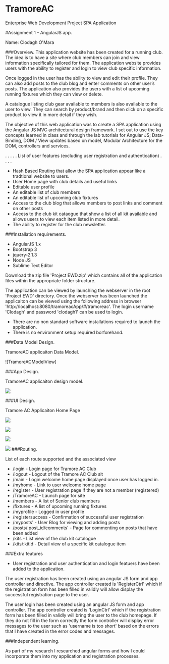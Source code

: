 # TramoreAC
Enterprise Web Development Project SPA Application

#Assignment 1 - AngularJS app.

Name: Clodagh O'Mara

###Overview.
This application website has been created for a running club. The idea is to have a site where club members can join and view information specifically tailored for them. The application website provides users with the ability to register and login to view club specific information.

Once logged in the user has the ability to view and edit their profile. They can also add posts to the club blog and enter comments on other user’s posts. The application also provides the users with a list of upcoming running fixtures which they can view or delete.

A catalogue listing club gear available to members is also available to the user to view. They can search by product/brand and then click on a specific product to view it in more detail if they wish.

The objective of this web application was to create a SPA application using the Angular JS MVC architectural design framework. I set out to use the key concepts learned in class and through the lab tutorials for Angular JS; Data-Binding, DOM / View updates based on model, Modular Architecture for the DOM, controllers and services. 


 . . . . . List of user features (excluding user registration and authentication) . . . . 
 
 + Hash Based Routing that allow the SPA application appear like a tradtional website to users.
 + User Home page with club details and useful links 
 + Editable user profile 
 + An editable list of club members
 + An editable list of upcoming club fixtures
 + Access to the club blog that allows members to post links and comment on other posts
 + Access to the club kit cataogue that show a list of all kit available and allows users to view each item listed in more detail.
 + The ability to register for the club newsletter.


###Installation requirements.

+ AngularJS 1.x
+ Bootstrap 3
+ jquery-2.1.3
+ Node JS
+ Sublime Text Editor

Download the zip file 'Project EWD.zip' which contains all of the application files within the appropriate folder structure.

The application can be viewed by launching the webserver in the root 'Project EWD' directory. Once the webserver has been launched the applicaiton can be viewed using the following address in browser 'http://localhost:8080/tramoreacApp/#/tramoreac'. The login username 'Clodagh' and password 'clodagh1' can be used to login.

+ There are no non standard software installations required to launch the application. 
+ There is no environment setup required borforehand.


###Data Model Design.

TramoreAC applicaiton Data Model.

![TramoreACModelView]


###App Design.

TramoreAC applicaiton design model.

![][image2]

###UI Design.

Tramore AC Applicaiton Home Page

![][image3]

![][image3]

![][image3]

![][image3]
###Routing.

List of each route supported and the associated view

+ /login - Login page for Tramore AC Club
+ /logout - Logout of the Tramore AC Club sit 
+ /main  - Login welcome home page displayed once user has logged in.               
+ /myhome - Link to user welcome home page 
+ /register - User registration page if they are not a member (registered)
+ /TramoreAC - Launch page for site	
+ /members  - A list of Senior club members
+ /fixtures - A list of upcoming running fixtures
+ /myprofile - Logged in user profile
+ /registersuccess - Confirmation of successful user registration
+ /myposts' - User Blog for viewing and adding posts
+ /posts/:post_id/comments' - Page for commenting on posts that have been added
+ /kits - List view of the club kit catalogue
+ /kits/:kitId - Detail view of a specific kit catalogue item


###Extra features

+ User registration and user authentication and login featuers have been added to the application.

The user registration has been created using an angular JS form and app controller and directive. The app controller created is 'RegisterCtrl' which if the registration form has been filled in validly will allow display the successful registration page to the user.

The user login has been created using an angular JS form and app controller. The app controller created is 'LoginCtrl' which if the registration form has been filled in validly will bring the user to the club homepage. If they do not fill in the form correctly the form controller will display error messages to the user such as 'username is too short' based on the errors that I have created in the error codes and messages.

###Independent learning.

As part of my research I researched angular forms and how I could incorporate them into my application and registration processes.

[image1]: ./TramoreACModelView.jpg
[image2]: ./TramoreACDesignModel.jpg
[image3]: ./TramoreACMainPage.jpg
